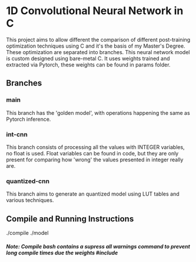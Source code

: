 # 1D Convolutional Neural Network in C

This project aims to allow different the comparison of different post-training optimization techniques using C and it's the basis of my Master's Degree. These optimization are separated into branches.
This neural network model is custom designed using bare-metal C. It uses weights trained and extracted via Pytorch, these weights can be found in params folder.

## Branches

### main
This branch has the 'golden model', with operations happening the same as Pytorch inference.

### int-cnn
This branch consists of processing all the values with INTEGER variables, no float is used.
Float variables can be found in code, but they are only present for comparing how 'wrong' the values presented in integer really are.

### quantized-cnn
This branch aims to generate an quantized model using LUT tables and various techniques.


## Compile and Running Instructions
./compile
./model

##### Note: Compile bash contains a supress all warnings command to prevent long compile times due the weights #include
